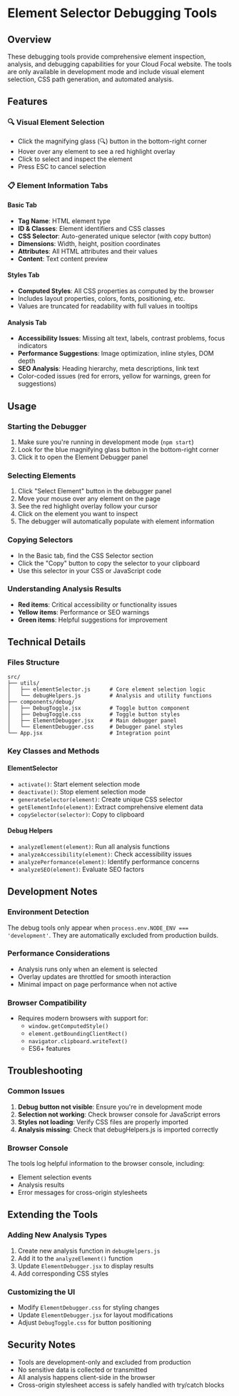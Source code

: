 # Element Selector Debugging Tools

## Overview
These debugging tools provide comprehensive element inspection, analysis, and debugging capabilities for your Cloud Focal website. The tools are only available in development mode and include visual element selection, CSS path generation, and automated analysis.

## Features

### 🔍 **Visual Element Selection**
- Click the magnifying glass (🔍) button in the bottom-right corner
- Hover over any element to see a red highlight overlay
- Click to select and inspect the element
- Press ESC to cancel selection

### 📋 **Element Information Tabs**

#### **Basic Tab**
- **Tag Name**: HTML element type
- **ID & Classes**: Element identifiers and CSS classes
- **CSS Selector**: Auto-generated unique selector (with copy button)
- **Dimensions**: Width, height, position coordinates
- **Attributes**: All HTML attributes and their values
- **Content**: Text content preview

#### **Styles Tab**
- **Computed Styles**: All CSS properties as computed by the browser
- Includes layout properties, colors, fonts, positioning, etc.
- Values are truncated for readability with full values in tooltips

#### **Analysis Tab**
- **Accessibility Issues**: Missing alt text, labels, contrast problems, focus indicators
- **Performance Suggestions**: Image optimization, inline styles, DOM depth
- **SEO Analysis**: Heading hierarchy, meta descriptions, link text
- Color-coded issues (red for errors, yellow for warnings, green for suggestions)

## Usage

### Starting the Debugger
1. Make sure you're running in development mode (`npm start`)
2. Look for the blue magnifying glass button in the bottom-right corner
3. Click it to open the Element Debugger panel

### Selecting Elements
1. Click "Select Element" button in the debugger panel
2. Move your mouse over any element on the page
3. See the red highlight overlay follow your cursor
4. Click on the element you want to inspect
5. The debugger will automatically populate with element information

### Copying Selectors
- In the Basic tab, find the CSS Selector section
- Click the "Copy" button to copy the selector to your clipboard
- Use this selector in your CSS or JavaScript code

### Understanding Analysis Results
- **Red items**: Critical accessibility or functionality issues
- **Yellow items**: Performance or SEO warnings
- **Green items**: Helpful suggestions for improvement

## Technical Details

### Files Structure
```
src/
├── utils/
│   ├── elementSelector.js      # Core element selection logic
│   └── debugHelpers.js         # Analysis and utility functions
├── components/debug/
│   ├── DebugToggle.jsx         # Toggle button component
│   ├── DebugToggle.css         # Toggle button styles
│   ├── ElementDebugger.jsx     # Main debugger panel
│   └── ElementDebugger.css     # Debugger panel styles
└── App.jsx                     # Integration point
```

### Key Classes and Methods

#### ElementSelector
- `activate()`: Start element selection mode
- `deactivate()`: Stop element selection mode
- `generateSelector(element)`: Create unique CSS selector
- `getElementInfo(element)`: Extract comprehensive element data
- `copySelector(selector)`: Copy to clipboard

#### Debug Helpers
- `analyzeElement(element)`: Run all analysis functions
- `analyzeAccessibility(element)`: Check accessibility issues
- `analyzePerformance(element)`: Identify performance concerns
- `analyzeSEO(element)`: Evaluate SEO factors

## Development Notes

### Environment Detection
The debug tools only appear when `process.env.NODE_ENV === 'development'`. They are automatically excluded from production builds.

### Performance Considerations
- Analysis runs only when an element is selected
- Overlay updates are throttled for smooth interaction
- Minimal impact on page performance when not active

### Browser Compatibility
- Requires modern browsers with support for:
  - `window.getComputedStyle()`
  - `element.getBoundingClientRect()`
  - `navigator.clipboard.writeText()`
  - ES6+ features

## Troubleshooting

### Common Issues
1. **Debug button not visible**: Ensure you're in development mode
2. **Selection not working**: Check browser console for JavaScript errors
3. **Styles not loading**: Verify CSS files are properly imported
4. **Analysis missing**: Check that debugHelpers.js is imported correctly

### Browser Console
The tools log helpful information to the browser console, including:
- Element selection events
- Analysis results
- Error messages for cross-origin stylesheets

## Extending the Tools

### Adding New Analysis Types
1. Create new analysis function in `debugHelpers.js`
2. Add it to the `analyzeElement()` function
3. Update `ElementDebugger.jsx` to display results
4. Add corresponding CSS styles

### Customizing the UI
- Modify `ElementDebugger.css` for styling changes
- Update `ElementDebugger.jsx` for layout modifications
- Adjust `DebugToggle.css` for button positioning

## Security Notes
- Tools are development-only and excluded from production
- No sensitive data is collected or transmitted
- All analysis happens client-side in the browser
- Cross-origin stylesheet access is safely handled with try/catch blocks
